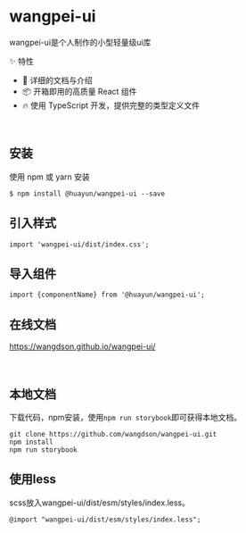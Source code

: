 # wangpei-ui
wangpei-ui是个人制作的小型轻量级ui库

✨ 特性


- 📕 详细的文档与介绍
- 📦 开箱即用的高质量 React 组件
- 🔥 使用 TypeScript 开发，提供完整的类型定义文件


<br/>

## 安装
使用 npm 或 yarn 安装

```
$ npm install @huayun/wangpei-ui --save
```

## 引入样式

```
import 'wangpei-ui/dist/index.css';
```
## 导入组件

```
import {componentName} from '@huayun/wangpei-ui';
```

## 在线文档

https://wangdson.github.io/wangpei-ui/

<br/>


## 本地文档

下载代码，npm安装，使用`npm run storybook`即可获得本地文档。
```
git clone https://github.com/wangdson/wangpei-ui.git
npm install 
npm run storybook
```

## 使用less

scss放入wangpei-ui/dist/esm/styles/index.less。
```
@import "wangpei-ui/dist/esm/styles/index.less";
```

